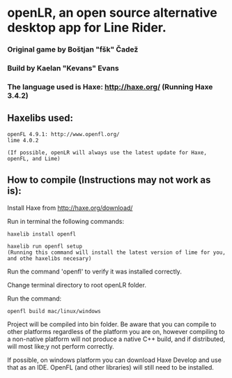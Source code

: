 # openLR, an open source alternative desktop app for Line Rider.

### Original game by Boštjan "fšk" Čadež

### Build by Kaelan "Kevans" Evans

### The language used is Haxe: http://haxe.org/ (Running Haxe 3.4.2)

## Haxelibs used:
	
	
	openFL 4.9.1: http://www.openfl.org/
	lime 4.0.2
	
	(If possible, openLR will always use the latest update for Haxe, openFL, and Lime)
	
## How to compile (Instructions may not work as is):
	
Install Haxe from http://haxe.org/download/
	
Run in terminal the following commands:
	
	haxelib install openfl
	
	haxelib run openfl setup
	(Running this command will install the latest version of lime for you, and othe haxelibs necesary)

Run the command 'openfl' to verify it was installed correctly.

Change terminal directory to root openLR folder.

Run the command:
	
	openfl build mac/linux/windows
	
Project will be compiled into bin folder. Be aware that you can compile to other platforms regardless of the platform you are on,
however compiling to a non-native platform will not produce a native C++ build, and if distributed, will most like;y not perform correctly.

If possible, on windows platform you can download Haxe Develop and use that as an IDE. OpenFL (and other libraries) will still need to be installed.
